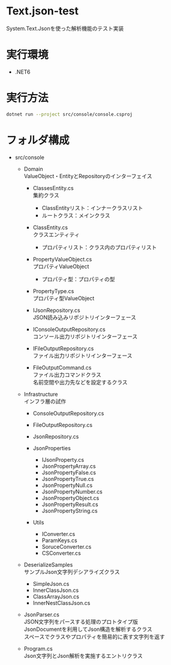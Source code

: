# Text.json-test
System.Text.Jsonを使った解析機能のテスト実装  

# 実行環境
* .NET6

# 実行方法
```sh
dotnet run --project src/console/console.csproj
```

# フォルダ構成
* src/console
  * Domain  
    ValueObject・EntityとRepositoryのインターフェイス
    * ClassesEntity.cs  
      集約クラス  
      * ClassEntityリスト：インナークラスリスト
      * ルートクラス：メインクラス

    * ClassEntity.cs  
      クラスエンティティ
      * プロパティリスト：クラス内のプロパティリスト

    * PropertyValueObject.cs  
      プロパティValueObject
      * プロパティ型：プロパティの型

    * PropertyType.cs  
      プロパティ型ValueObject

    * IJsonRepository.cs  
      JSON読み込みリポジトリインターフェース

    * IConsoleOutputRepository.cs  
      コンソール出力リポジトリインターフェース

    * IFileOutputRepository.cs  
      ファイル出力リポジトリインターフェース

    * FileOutputCommand.cs  
      ファイル出力コマンドクラス  
      名前空間や出力先などを設定するクラス

  * Infrastructure  
    インフラ層の試作  
    * ConsoleOutputRepository.cs
    * FileOutputRepository.cs
    * JsonRepository.cs
    * JsonProperties
      * IJsonProperty.cs
      * JsonPropertyArray.cs
      * JsonPropertyFalse.cs
      * JsonPropertyTrue.cs
      * JsonPropertyNull.cs
      * JsonPropertyNumber.cs
      * JsonPropertyObject.cs
      * JsonPropertyResult.cs
      * JsonPropertyString.cs

    * Utils
      * IConverter.cs
      * ParamKeys.cs
      * SoruceConverter.cs
      * CSConverter.cs

  * DeserializeSamples  
    サンプルJson文字列デシアライズクラス
    * SimpleJson.cs
    * InnerClassJson.cs
    * ClassArrayJson.cs
    * InnerNestClassJson.cs

  * JsonParser.cs  
    JSON文字列をパースする処理のプロトタイプ版  
    JsonDocumentを利用してJson構造を解析するクラス  
    スペースでクラスやプロパティを簡易的に表す文字列を返す  

  * Program.cs  
    Json文字列とJson解析を実施するエントリクラス
